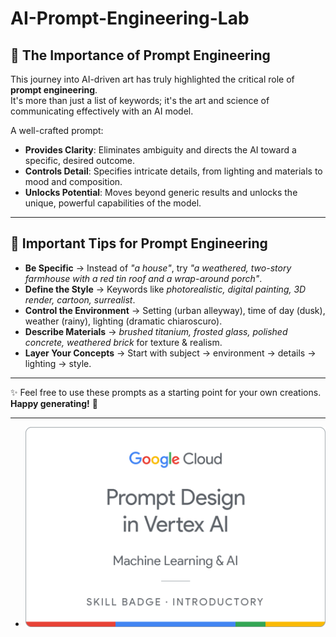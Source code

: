 # AI-Prompt-Engineering-Lab

## 🌟 The Importance of Prompt Engineering
  
This journey into AI-driven art has truly highlighted the critical role of **prompt engineering**.    
It's more than just a list of keywords; it's the art and science of communicating effectively with an AI model.    
      
A well-crafted prompt:      
 
- **Provides Clarity**: Eliminates ambiguity and directs the AI toward a specific, desired outcome.       
- **Controls Detail**: Specifies intricate details, from lighting and materials to mood and composition.   
- **Unlocks Potential**: Moves beyond generic results and unlocks the unique, powerful capabilities of the model.   
 

---
 
## 📝 Important Tips for Prompt Engineering

- **Be Specific** → Instead of *"a house"*, try *"a weathered, two-story farmhouse with a red tin roof and a wrap-around porch"*.  
- **Define the Style** → Keywords like *photorealistic, digital painting, 3D render, cartoon, surrealist*.  
- **Control the Environment** → Setting (urban alleyway), time of day (dusk), weather (rainy), lighting (dramatic chiaroscuro).  
- **Describe Materials** → *brushed titanium, frosted glass, polished concrete, weathered brick* for texture & realism.  
- **Layer Your Concepts** → Start with subject → environment → details → lighting → style.  

---

✨ Feel free to use these prompts as a starting point for your own creations.  
**Happy generating!** 🚀

---
  - ![Alt text](https://github.com/OmSonawane-360/AI-Prompt-Engineering-Lab/blob/main/Prompt%20Design%20in%20Vertex%20AI.png)
